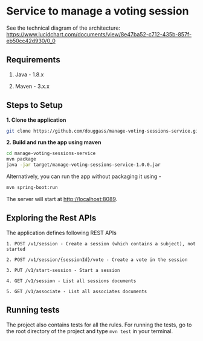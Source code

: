 # Service to manage a voting session

See the technical diagram of the architecture: https://www.lucidchart.com/documents/view/8e47ba52-c712-435b-857f-eb50cc42d930/0_0

## Requirements

1. Java - 1.8.x

2. Maven - 3.x.x


## Steps to Setup

**1. Clone the application**

```bash
git clone https://github.com/douggass/manage-voting-sessions-service.git
```

**2. Build and run the app using maven**

```bash
cd manage-voting-sessions-service
mvn package
java -jar target/manage-voting-sessions-service-1.0.0.jar
```

Alternatively, you can run the app without packaging it using -

```bash
mvn spring-boot:run
```

The server will start at <http://localhost:8089>.

## Exploring the Rest APIs

The application defines following REST APIs

```
1. POST /v1/session - Create a session (which contains a subject), not started

2. POST /v1/session/{sessionId}/vote - Create a vote in the session

3. PUT /v1/start-session - Start a session

4. GET /v1/session - List all sessions documents

5. GET /v1/associate - List all associates documents

```

## Running tests

The project also contains tests for all the rules. For running the tests, go to the root directory of the project and type `mvn test` in your terminal.